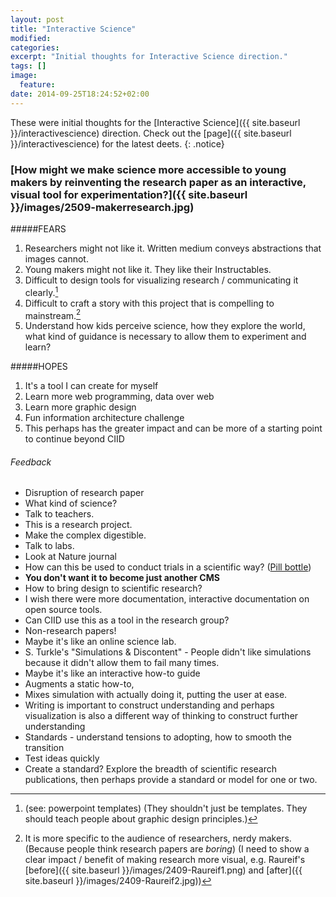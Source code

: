 ```yaml
---
layout: post
title: "Interactive Science"
modified:
categories: 
excerpt: "Initial thoughts for Interactive Science direction."
tags: []
image:
  feature:
date: 2014-09-25T18:24:52+02:00
---
```

These were initial thoughts for the [Interactive Science]({{ site.baseurl }}/interactivescience) direction. Check out the [page]({{ site.baseurl }}/interactivescience) for the latest deets. 
{: .notice}

### [How might we make science more accessible to young makers by reinventing the research paper as an interactive, visual tool for experimentation?]({{ site.baseurl }}/images/2509-makerresearch.jpg)


<!--
Tasks

1. Understand how young people experiment and interface with science.
2. Take existing research papers and make them interactive and visual.
3. Take maker documentation and make them interactive and visual.
4. Create a platform which allows scientists, makers, etc. to publish their work in this way. 
-->


#####FEARS

1. Researchers might not like it. Written medium conveys abstractions that images cannot.
2. Young makers might not like it. They like their Instructables.
3. Difficult to design tools for visualizing research / communicating it clearly.[^1]
4. Difficult to craft a story with this project that is compelling to mainstream.[^2]
5. Understand how kids perceive science, how they explore the world, what kind of guidance is necessary to allow them to experiment and learn?

[^1]: (see: powerpoint templates) (They shouldn't just be templates. They should teach people about graphic design principles.)

[^2]: It is more specific to the audience of researchers, nerdy makers. (Because people think research papers are *boring*) (I need to show a clear impact / benefit of making research more visual, e.g. Raureif's [before]({{ site.baseurl }}/images/2409-Raureif1.png) and [after]({{ site.baseurl }}/images/2409-Raureif2.jpg))


#####HOPES

1. It's a tool I can create for myself
2. Learn more web programming, data over web
3. Learn more graphic design 
4. Fun information architecture challenge
5. This perhaps has the greater impact and can be more of a starting point to continue beyond CIID


###### Feedback
- Disruption of research paper
- What kind of science? 
- Talk to teachers.
- This is a research project. 
- Make the complex digestible.
- Talk to labs.
- Look at Nature journal
- How can this be used to conduct trials in a scientific way? ([Pill bottle](http://tomorrow-lab.com/product24))
- **You don't want it to become just another CMS**
- How to bring design to scientific research? 
- I wish there were more documentation, interactive documentation on open source tools. 
- Can CIID use this as a tool in the research group?
- Non-research papers!
- Maybe it's like an online science lab.
- S. Turkle's "Simulations & Discontent" - People didn't like simulations because it didn't allow them to fail many times. 
- Maybe it's like an interactive how-to guide
- Augments a static how-to,
- Mixes simulation with actually doing it, putting the user at ease.
- Writing is important to construct understanding and perhaps visualization is also a different way of thinking to construct further understanding
- Standards - understand tensions to adopting, how to smooth the transition 
- Test ideas quickly
- Create a standard? Explore the breadth of scientific research publications, then perhaps provide a standard or model for one or two.


